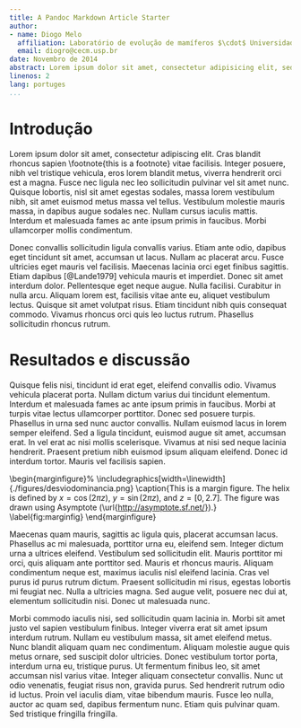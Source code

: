 ```yaml
---
title: A Pandoc Markdown Article Starter
author:
- name: Diogo Melo
  affiliation: Laboratório de evolução de mamíferos $\cdot$ Universidade de São Paulo
  email: diogro@cecm.usp.br
date: Novembro de 2014
abstract: Lorem ipsum dolor sit amet, consectetur adipisicing elit, sed do eiusmod tempor incididunt ut labore et dolore magna aliqua. Ut enimad minim veniam, quis nostrud exercitation ullamco laboris nisi ut aliquip ex ea commodo consequat. Duis aute irure dolor in reprehenderit in voluptate velit esse cillum dolore eu fugiat nulla pariatur. Excepteur sint occaecat cupidatat non proident, sunt in culpa qui officia deserunt mollit anim id est laborum.
linenos: 2
lang: portuges
...
```


# Introdução

Lorem ipsum dolor sit amet, consectetur adipiscing elit. Cras blandit rhoncus sapien \footnote{this is a footnote} vitae facilisis. Integer posuere, nibh vel tristique vehicula, eros lorem blandit metus, viverra hendrerit orci est a magna. Fusce nec ligula nec leo sollicitudin pulvinar vel sit amet nunc. Quisque lobortis, nisl sit amet egestas sodales, massa lorem vestibulum nibh, sit amet euismod metus massa vel tellus. Vestibulum molestie mauris massa, in dapibus augue sodales nec. Nullam cursus iaculis mattis. Interdum et malesuada fames ac ante ipsum primis in faucibus. Morbi ullamcorper mollis condimentum.

Donec convallis sollicitudin ligula convallis varius. Etiam ante odio,
dapibus eget tincidunt sit amet, accumsan ut lacus. Nullam ac placerat
arcu. Fusce ultricies eget mauris vel facilisis. Maecenas lacinia orci
eget finibus sagittis. Etiam dapibus [@Lande1979] vehicula mauris et
imperdiet. Donec sit amet interdum dolor. Pellentesque eget neque augue.
Nulla facilisi. Curabitur in nulla arcu. Aliquam lorem est, facilisis
vitae ante eu, aliquet vestibulum lectus. Quisque sit amet volutpat
risus. Etiam tincidunt nibh quis consequat commodo. Vivamus rhoncus orci
quis leo luctus rutrum. Phasellus sollicitudin rhoncus rutrum.
 
# Resultados e discussão

Quisque felis nisi, tincidunt id erat eget, eleifend convallis odio. Vivamus vehicula placerat porta. Nullam dictum varius dui tincidunt elementum. Interdum et malesuada fames ac ante ipsum primis in faucibus. Morbi at turpis vitae lectus ullamcorper porttitor. Donec sed posuere turpis. Phasellus in urna sed nunc auctor convallis. Nullam euismod lacus in lorem semper eleifend. Sed a ligula tincidunt, euismod augue sit amet, accumsan erat. In vel erat ac nisi mollis scelerisque. Vivamus at nisi sed neque lacinia hendrerit. Praesent pretium nibh euismod ipsum aliquam eleifend. Donec id interdum tortor. Mauris vel facilisis sapien.

 \begin{marginfigure}%
  \includegraphics[width=\linewidth]{./figures/desviodominancia.png}
  \caption{This is a margin figure.  The helix is defined by 
    $x = \cos(2\pi z)$, $y = \sin(2\pi z)$, and $z = [0, 2.7]$.  The figure was
    drawn using Asymptote (\url{http://asymptote.sf.net/}).}
  \label{fig:marginfig}
\end{marginfigure}

Maecenas quam mauris, sagittis ac ligula quis, placerat accumsan lacus. Phasellus ac mi malesuada, porttitor urna eu, eleifend sem. Integer dictum urna a ultrices eleifend. Vestibulum sed sollicitudin elit. Mauris porttitor mi orci, quis aliquam ante porttitor sed. Mauris et rhoncus mauris. Aliquam condimentum neque est, maximus iaculis nisl eleifend lacinia. Cras vel purus id purus rutrum dictum. Praesent sollicitudin mi risus, egestas lobortis mi feugiat nec. Nulla a ultricies magna. Sed augue velit, posuere nec dui at, elementum sollicitudin nisi. Donec ut malesuada nunc.

Morbi commodo iaculis nisi, sed sollicitudin quam lacinia in. Morbi sit amet justo vel sapien vestibulum finibus. Integer viverra erat sit amet ipsum interdum rutrum. Nullam eu vestibulum massa, sit amet eleifend metus. Nunc blandit aliquam quam nec condimentum. Aliquam molestie augue quis metus ornare, sed suscipit dolor ultricies. Donec vestibulum tortor porta, interdum urna eu, tristique purus. Ut fermentum finibus leo, sit amet accumsan nisl varius vitae. Integer aliquam consectetur convallis. Nunc ut odio venenatis, feugiat risus non, gravida purus. Sed hendrerit rutrum odio id luctus. Proin vel iaculis diam, vitae bibendum mauris. Fusce leo nulla, auctor ac quam sed, dapibus fermentum nunc. Etiam quis pulvinar quam. Sed tristique fringilla fringilla.
